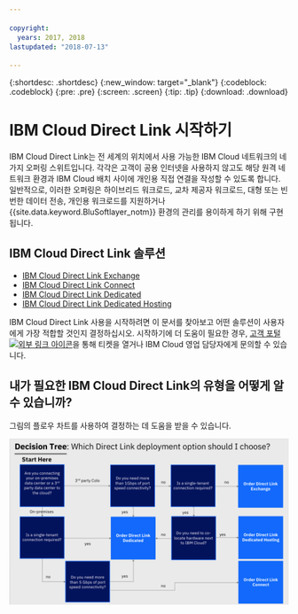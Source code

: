 ```yaml
---

copyright:
  years: 2017, 2018
lastupdated: "2018-07-13"

---
```


{:shortdesc: .shortdesc}
{:new_window: target="_blank"}
{:codeblock: .codeblock}
{:pre: .pre}
{:screen: .screen}
{:tip: .tip}
{:download: .download}

# IBM Cloud Direct Link 시작하기

IBM Cloud Direct Link는 전 세계의 위치에서 사용 가능한 IBM Cloud 네트워크의 네 가지 오퍼링 스위트입니다. 각각은 고객이 공용 인터넷을 사용하지 않고도 해당 원격 네트워크 환경과 IBM Cloud 배치 사이에 개인용 직접 연결을 작성할 수 있도록 합니다. 일반적으로, 이러한 오퍼링은 하이브리드 워크로드, 교차 제공자 워크로드, 대형 또는 빈번한 데이터 전송, 개인용 워크로드를 지원하거나 {{site.data.keyword.BluSoftlayer_notm}} 환경의 관리를 용이하게 하기 위해 구현됩니다.

## IBM Cloud Direct Link 솔루션

 * [IBM Cloud Direct Link Exchange](about.html#the-ibm-cloud-direct-link-exchange-solution)
 * [IBM Cloud Direct Link Connect](about.html#the-ibm-cloud-direct-link-connect-solution)
 * [IBM Cloud Direct Link Dedicated](about.html#the-ibm-cloud-direct-link-dedicated-solution)
 * [IBM Cloud Direct Link Dedicated Hosting](about.html#the-ibm-cloud-dedicated-hosting-solution)

IBM Cloud Direct Link 사용을 시작하려면 이 문서를 찾아보고 어떤 솔루션이 사용자에게 가장 적합할 것인지 결정하십시오. 시작하기에 더 도움이 필요한 경우, [고객 포털 ![외부 링크 아이콘](../../icons/launch-glyph.svg "외부 링크 아이콘")](https://control.softlayer.com/)을 통해 티켓을 열거나 IBM Cloud 영업 담당자에게 문의할 수 있습니다.


## 내가 필요한 IBM Cloud Direct Link의 유형을 어떻게 알 수 있습니까?

그림의 플로우 차트를 사용하여 결정하는 데 도움을 받을 수 있습니다.

![direct-link-decision-tree](/images/direct-link-decision-tree.png)
